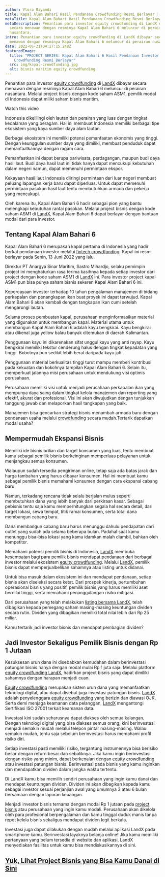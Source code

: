 ```yaml
---
author: Vlora Riyandi
title: Kapal Alam Bahari Hasil Pendanaan Crowdfunding Resmi Berlayar | LandX
metaTitle: Kapal Alam Bahari Hasil Pendanaan Crowdfunding Resmi Berlayar | LandX
metaDescription: Penantian para investor equity crowdfunding di LandX dibayar
  secara menawan dengan resminya Kapal Alam Bahari 6 meluncur di perairan
  nusantara.
intro: Penantian para investor equity crowdfunding di LandX dibayar secara
  menawan dengan resminya Kapal Alam Bahari 6 meluncur di perairan nusantara.
date: 2022-06-21T04:27:15.248Z
featuredImage:
  title: "PROJECT SERIES: Kapal Alam Bahari 6 Hasil Pendanaan Investor
    Crowdfunding Resmi Berlayar"
  src: img/kapal-crowdfunding.jpg
  alt: bisnis maritim equity crowdfunding
---
```

Penantian para investor [equity crowdfunding](https://landx.id/project/?utm_source=Blog&utm_medium=organic+keyword&utm_campaign=blog&utm_id=Blog) di [LandX](https://landx.id/project/?utm_source=Blog&utm_medium=organic+keyword&utm_campaign=blog&utm_id=Blog) dibayar secara menawan dengan resminya Kapal Alam Bahari 6 meluncur di perairan nusantara. Melalui project bisnis dengan kode saham ASM1, pemilik modal di Indonesia dapat miliki saham bisnis maritim.

Watch this video

Indonesia dikelilingi oleh lautan dan perairan yang luas dengan tingkat kedalaman yang beragam. Hal ini membuat Indonesia memiliki berbagai tipe ekosistem yang kaya sumber daya alam lautan.

Berbagai ekosistem ini memiliki potensi pemanfaatan ekonomis yang tinggi. Dengan keunggulan sumber daya yang dimiliki, membuat penduduk dapat memanfaatkannya dengan ragam cara.

Pemanfaatkan ini dapat berupa pariwisata, perdagangan, maupun budi daya hasil laut. Budi daya hasil laut ini tidak hanya dapat mencukupi kebutuhan dalam negeri namun, dapat memenuhi permintaan ekspor.

Kekayaan hasil laut Indonesia diiringi permintaan dari luar negeri membuat peluang lapangan kerja baru dapat diperluas. Untuk dapat memenuhi permintaan pasokan hasil laut tentu membutuhkan armada dan pekerja yang mencukupi. 

Oleh karena itu, Kapal Alam Bahari 6 hadir sebagai pion yang bantu melengkapi kebutuhan rantai pasokan. Melalui project bisnis dengan kode saham ASM1 di [LandX](https://landx.id/project/?utm_source=Blog&utm_medium=organic+keyword&utm_campaign=blog&utm_id=Blog), Kapal Alam Bahari 6 dapat berlayar dengan bantuan modal dari para investor.

## Tentang Kapal Alam Bahari 6

Kapal Alam Bahari 6 merupakan kapal pertama di Indonesia yang hadir berkat pendanaan investor melalui [fintech crowdfunding](https://landx.id/project/?utm_source=Blog&utm_medium=organic+keyword&utm_campaign=blog&utm_id=Blog). Kapal ini resmi berlayar pada Senin, 13 Juni 2022 yang lalu.

Direktur PT Anargya Sinar Maritim, Sastro Mihardjo, selaku pemimpin project ini menghaturkan rasa terima kasihnya kepada setiap investor dari project dengan kode saham ASM1 di [LandX](https://landx.id/project/?utm_source=Blog&utm_medium=organic+keyword&utm_campaign=blog&utm_id=Blog) ini. Para investor project kapal ASM1 pun bisa punya saham bisnis sekeren Kapal Alam Bahari 6 ini.

Kepercayaan investor terhadap 10 tahun pengalaman manajemen di bidang perkapalan dan penangkapan ikan buat proyek ini dapat terwujud. Kapal Alam Bahari 6 akan kembali dengan tangkapan ikan cumi setelah mengarungi lautan.

Selama proses pembuatan kapal, perusahaan menginformasikan material yang digunakan untuk membangun kapal. Material utama untuk membangun Kapal Alam Bahari 6 adalah kayu bengkirai. Kayu bengkirai atau dikenal juga yellow balau banyak ditemukan di daerah Kalimantan. 

Penggunaan kayu ini dikarenakan sifat unggul kayu yang anti rayap. Kayu bengkirai memiliki tekstur cenderung halus dengan tingkat kepadatan yang tinggi. Bobotnya pun sedikit lebih berat daripada kayu jati.

Penggunaan material berkualitas tinggi turut mampu memberi kontribusi pada kekuatan dan kokohnya tampilan Kapal Alam Bahari 6. Selain itu, memperkuat jalannya misi perusahaan untuk mendukung visi optimis perusahaan.

Perusahaan memiliki visi untuk menjadi perusahaan perkapalan ikan yang mempunya daya saing dalam tingkat kelola manajemen dan reporting yang efektif, akurat dan profesional. Visi ini akan diwujudkan dengan tunjukkan tanggung jawab dan melaporkan hasil tangkapan yang baik.

Manajemen bisa gencarkan strategi bisnis menambah armada baru dengan pendanaan usaha melalui [crowdfunding](https://landx.id/project/?utm_source=Blog&utm_medium=organic+keyword&utm_campaign=blog&utm_id=Blog) secara mudah.Tertarik dapatkan modal usaha?

## Mempermudah Ekspansi Bisnis 

Memiliki ide bisnis brilian dan target konsumen yang luas, tentu membuat kamu sebagai pemilik bisnis berkeinginan memperluas pelayanan untuk menjangkau semua konsumen.

Walaupun sudah tersedia pengiriman online, tetap saja ada batas jarak dan harga tambahan yang harus dibayar konsumen. Hal ini membuat kamu sebagai pemilik bisnis memahami konsumen dengan cara ekspansi cabang baru.

Namun, terkadang rencana tidak selalu berjalan mulus seperti membutuhkan dana yang lebih banyak dari perkiraan kasar. Sebagai pebisnis tentu saja kamu memperhitungkan segala hal secara detail, dari target lokasi, sewa tempat, titik ramai konsumen, serta total dana membangun cabang baru.

Dana membangun cabang baru harus menunggu dahulu pendapatan dari outlet yang sudah ada selama beberapa bulan. Padahal saat kamu menunggu bisa-bisa lokasi yang kamu idamkan malah diambil, bahkan oleh kompetitor.

Memahami potensi pemilik bisnis di Indonesia, [LandX](https://landx.id/project/?utm_source=Blog&utm_medium=organic+keyword&utm_campaign=blog&utm_id=Blog) membuka kesempatan bagi para pemilik bisnis mendapat pendanaan dari berbagai investor melalui ekosistem [equity crowdfunding](https://landx.id/project/?utm_source=Blog&utm_medium=organic+keyword&utm_campaign=blog&utm_id=Blog). Melalui [LandX](https://landx.id/project/?utm_source=Blog&utm_medium=organic+keyword&utm_campaign=blog&utm_id=Blog), pemilik bisnis dapat memperjualbelikan sahamnya atau listing untuk didanai.

Untuk bisa masuk dalam ekosistem ini dan mendapat pendanaan, setiap bisnis akan diseleksi secara ketat. Dari prospek kinerja, pertumbuhan operasional bisnis yang positif, pemilik bisnis yang harus memiliki aset bernilai tinggi, serta memahami penanggulangan risiko mitigasi.

Dari perusahaan yang telah melakukan [listing bersama LandX](https://landx.id/project/?utm_source=Blog&utm_medium=organic+keyword&utm_campaign=blog&utm_id=Blog), telah dibagikan kepada pemegang saham masing-masing keuntungan dividen secara rutin. Dividen yang dibagikan memiliki total nilai lebih dari Rp 25 miliar.

Kamu tertarik jadi investor bisnis dan mendapat pembagian dividen?

## Jadi Investor Sekaligus Pemilik Bisnis dengan Rp 1 Jutaan

Kesuksesan urun dana ini disebabkan kemudahan dalam berinvestasi patungan bisnis hanya dengan modal mulai Rp 1 juta saja. Melalui platform [equity crowdfunding LandX](https://landx.id/project/?utm_source=Blog&utm_medium=organic+keyword&utm_campaign=blog&utm_id=Blog), hadirkan project bisnis yang dapat dimiliki sahamnya dengan harapan menjadi cuan.

[Equity crowdfunding](https://landx.id/project/?utm_source=Blog&utm_medium=organic+keyword&utm_campaign=blog&utm_id=Blog) merupakan sistem urun dana yang memanfaatkan teknologi digital, atau dapat disebut juga investasi patungan bisnis. [LandX](https://landx.id/project/?utm_source=Blog&utm_medium=organic+keyword&utm_campaign=blog&utm_id=Blog) adalah penyelenggara [equity crowdfunding](https://landx.id/project/?utm_source=Blog&utm_medium=organic+keyword&utm_campaign=blog&utm_id=Blog) yang berizin dan diawasi OJK. Serta demi menjaga keamanan data pelanggan, [LandX](https://landx.id/project/?utm_source=Blog&utm_medium=organic+keyword&utm_campaign=blog&utm_id=Blog) mengantongi Sertifikasi ISO 27001 terkait keamanan data.

Investasi kini sudah seharusnya dapat diakses oleh semua kalangan. Dengan teknologi digital yang bisa diakses semua orang, kini berinvestasi menjadi semakin mudah melalui telepon pintar masing-masing. Walau semakin mudah, tentu saja sebelum berinvestasi harus memahami profil risiko diri.

Setiap investasi pasti memiliki risiko, tergantung instrumennya bisa berisiko besar dengan return besar dan sebaliknya. Jika kamu ingin berinvestasi dengan risiko yang minim, dapat berkenalan dengan [equity crowdfunding ](https://landx.id/project/?utm_source=Blog&utm_medium=organic+keyword&utm_campaign=blog&utm_id=Blog)atau investasi patungan bisnis. Berinvestasi pada bisnis yang kamu inginkan dan mendapatkan dividen dalam jangka waktu tertentu.

Di LandX kamu bisa memilih sendiri perusahaan yang ingin kamu danai dan mendapat keuntungan dividen. Dividen ini akan dibagikan kepada kamu sebagai investor sesuai perjanjian awal yang umumnya 3 atau 6 bulan bersamaan dengan laporan keuangan. 

Menjadi investor bisnis ternama dengan modal Rp 1 jutaan pada [project bisnis](https://landx.id/project/) atau perusahaan yang ingin kamu modali. Perusahaan akan dikelola oleh para profesional berpengalaman dan kamu tinggal duduk manis tanpa repot kelola bisnis sekaligus mendapat dividen legit berkala.

Investasi juga dapat dilakukan dengan mudah melalui aplikasi LandX pada smartphone kamu. Berinvestasi layaknya belanja online! Jika kamu memiliki pertanyaan yang belum tersedia di website dan aplikasi, LandX menyediakan fasilitas untuk kamu bisa mendiskusikannya di sini.

## **[Yuk, Lihat Project Bisnis yang Bisa Kamu Danai di Sini](https://landx.id/project/?utm_source=Blog&utm_medium=organic+keyword&utm_campaign=blog&utm_id=Blog)**